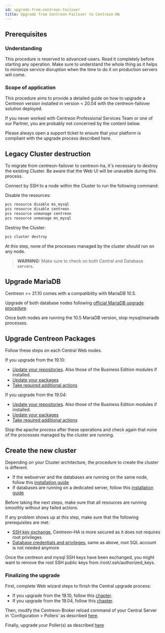 ```yaml
---
id: upgrade-from-centreon-failover
title: Upgrade from Centreon-Failover to Centreon-HA
---
```


## Prerequisites

### Understanding

This procedure is reserved to advanced-users. Read it completely before starting any operation. 
Make sure to understand the whole thing as it helps to minimize service disruption when 
the time to do it on production servers will come.

### Scope of application

This procedure aims to provide a detailed guide on how to upgrade a Centreon version installed in version < 20.04 with 
the centreon-failover solution deployed. 

If you never worked with Centreon Professional Services Team or one of our Partner, you are probably not concerned by the content 
below.

Please always open a support ticket to ensure that your platform is compliant with the upgrade process described here.

## Legacy Cluster destruction

To migrate from centreon-failover to centreon-ha, it's necessary to destroy the existing Cluster. Be aware that the 
Web UI will be unavaible during this process.

Connect by SSH to a node within the Cluster to run the following command:

Disable the resources: 

```bash
pcs resource disable ms_mysql
pcs resource disable centreon
pcs resource unmanage centreon
pcs resource unmanage ms_mysql
```

Destroy the Cluster: 

```bash
pcs cluster destroy
```

At this step, none of the processes managed by the cluster should run on any node.

> **WARNING:** Make sure to check on both Central and Database servers. 

## Upgrade MariaDB

Centreon >= 21.10 comes with a compatibility with MariaDB 10.5.

Upgrade of both database nodes following [official MariaDB upgrade procedure](../../upgrade/upgrade-from-19-10#upgrade-mariadb-server). 

Once both nodes are running the 10.5 MariaDB version, stop mysql/mariadb processes. 

## Upgrade Centreon Packages 

Follow these steps on each Central Web nodes.

If you upgrade from the 19.10: 
* [Update your repositories](../../upgrade/upgrade-from-19-10#update-the-centreon-repository). Also those of the Business Edition modules if installed.
* [Update your packages](../../upgrade/upgrade-from-19-10#upgrade-the-centreon-solution)
* [Take required additional actions](../../upgrade/upgrade-from-19-10#additional-actions)

If you upgrade from the 19.04: 
* [Update your repositories](../../upgrade/upgrade-from-19-04#update-the-centreon-repository). Also those of the Business Edition modules if installed.
* [Update your packages](../../upgrade/upgrade-from-19-04#upgrade-the-centreon-solution)
* [Take required additional actions](../../upgrade/upgrade-from-19-04#additional-actions)

Stop the apache process after these operations and check again that none of the 
processes managed by the cluster are running.

## Create the new cluster

Depending on your Cluster architecture, the procedure to create the cluster is different. 
* If the webserver and the databases are running on the same node, follow this [installation guide](../../installation/installation-of-centreon-ha/installation-2-nodes#setting-up-the-centreon-cluster)
* If databases are running on a dedicated server, follow this [installation guide](../../installation/installation-of-centreon-ha/installation-4-nodes#setting-up-the-centreon-cluster)

Before taking the next steps, make sure that all resources are running smoothly without any failed actions.

If any problem shows up at this step, make sure that the following prerequisites are met: 
* [SSH key exchange](../../installation/installation-of-centreon-ha/installation-2-nodes#ssh-keys-exchange), Centreon-HA is more secured as it does not requires root privileges
* [Database credentials and privileges](../../installation/installation-of-centreon-ha/installation-2-nodes#creating-the-centreon-mariadb-account), same as above, root SQL account is not needed anymore  

Once the centreon and mysql SSH keys have been exchanged, you might want to remove the root SSH public keys from /root/.ssh/authorized_keys.

### Finalizing the upgrade

First, complete Web wizard steps to finish the Central upgrade process:
* If you upgrade from the 19.10, follow this [chapter](../../upgrade/upgrade-from-19-10#finalizing-the-upgrade).
* If you upgrade from the 19.04, follow this [chapter](../../upgrade/upgrade-from-19-04#finalizing-the-upgrade).

Then, modify the Centreon-Broker reload command of your Central Server in 'Configuration > Pollers' as described [here](../../installation/installation-of-centreon-ha/installation-2-nodes#customizing-poller-reload-command).

Finally, upgrade your Poller(s) as described [here](../../upgrade/upgrade-from-19-04#upgrade-the-poller)
